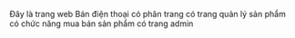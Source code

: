 Đây là trang web Bán điện thoại
có phân trang 
có trang quản lý sản phẩm
có chức năng mua bán sản phẩm
có trang admin
